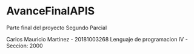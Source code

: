 # AvanceFinalAPIS
Parte final del proyecto Segundo Parcial

Carlos Mauricio Martinez - 20181003268
Lenguaje de programacion IV - Seccion: 2000
